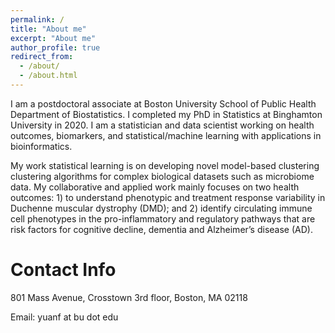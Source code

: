 ```yaml
---
permalink: /
title: "About me"
excerpt: "About me"
author_profile: true
redirect_from: 
  - /about/
  - /about.html
---
```


I am a postdoctoral associate at Boston University School of Public Health Department of Biostatistics. I completed my PhD in Statistics at Binghamton University in 2020. I am a statistician and data scientist working on health outcomes, biomarkers, and statistical/machine learning with applications in bioinformatics. 

My work statistical learning is on developing novel model-based clustering clustering algorithms for complex biological datasets such as microbiome data. My collaborative and applied work mainly focuses on two health outcomes: 1) to understand phenotypic and treatment response variability in Duchenne muscular dystrophy (DMD); and 2) identify circulating immune cell phenotypes in the pro-inflammatory and regulatory pathways that are risk factors for cognitive decline, dementia and Alzheimer’s disease (AD).

Contact Info
======
801 Mass Avenue, Crosstown 3rd floor, Boston, MA 02118

Email: yuanf at bu dot edu
